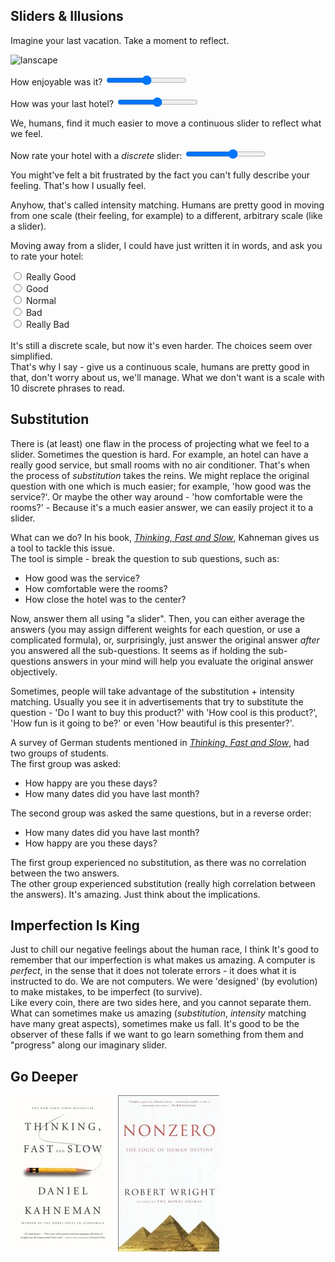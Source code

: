 ## Sliders & Illusions

Imagine your last vacation. Take a moment to reflect.

![lanscape](http://upload.wikimedia.org/wikipedia/commons/e/ef/Mount_Hood_reflected_in_Mirror_Lake%2C_Oregon.jpg)

How enjoyable was it?
<input type="range" id="vacation-joy-range"></input>

How was your last hotel?
<input type="range" id="hotel-joy-range"></input>

We, humans, find it much easier to move a continuous slider to reflect what we feel.

Now rate your hotel with a *discrete* slider:
<input id="discrete-slider" type ="range" min ="0" max="10" step ="2"/>

You might've felt a bit frustrated by the fact you can't fully describe your feeling. That's how I usually feel.

Anyhow, that's called intensity matching. Humans are pretty good in moving from one scale (their feeling, for example) to a different, arbitrary scale (like a slider).

Moving away from a slider, I could have just written it in words, and ask you to rate your hotel:

<form action="">
<input type="radio" name="hotel-rating" value="male"> Really Good<br>
<input type="radio" name="hotel-rating" value="female"> Good<br>
<input type="radio" name="hotel-rating" value="female"> Normal
<br>
<input type="radio" name="hotel-rating" value="female"> Bad<br>
<input type="radio" name="hotel-rating" value="female"> Really Bad
</form>

<br>
It's still a discrete scale, but now it's even harder. The choices seem over simplified. <br>
That's why I say - give us a continuous scale, humans are pretty good in that, don't worry about us, we'll manage. What we don't want is a scale with 10 discrete phrases to read.

## Substitution
There is (at least) one flaw in the process of projecting what we feel to a slider. Sometimes the question is hard. For example, an hotel can have a really good service, but small rooms with no air conditioner. That's when the process of *substitution* takes the reins. We might replace the original question with one which is much easier; for example, 'how good was the service?'. Or maybe the other way around - 'how comfortable were the rooms?' - Because it's a much easier answer, we can easily project it to a slider.

What can we do? In his book, *[Thinking, Fast and Slow](http://www.amazon.com/gp/product/0374533555/ref=as_li_tl?ie=UTF8&camp=1789&creative=9325&creativeASIN=0374533555&linkCode=as2&tag=abaofth-20&linkId=RDODBSHWZ456DLHI)*, Kahneman gives us a tool to tackle this issue. <br>
The tool is simple - break the question to sub questions, such as:

- How good was the service?
- How comfortable were the rooms?
- How close the hotel was to the center?

Now, answer them all using "a slider". Then, you can either average the answers (you may assign different weights for each question, or use a complicated formula), or, surprisingly, just answer the original answer _after_ you answered all the sub-questions. It seems as if holding the sub-questions answers in your mind will help you evaluate the original answer objectively.

Sometimes, people will take advantage of the substitution + intensity matching. Usually you see it in advertisements that try to substitute the question - 'Do I want to buy this product?' with 'How cool is this product?', 'How fun is it going to be?' or even 'How beautiful is this presenter?'. <br>

A survey of German students mentioned in *[Thinking, Fast and Slow](http://www.amazon.com/gp/product/0374533555/ref=as_li_tl?ie=UTF8&camp=1789&creative=9325&creativeASIN=0374533555&linkCode=as2&tag=abaofth-20&linkId=RDODBSHWZ456DLHI)*, had two groups of students. <br>
The first group was asked:

- How happy are you these days?
- How many dates did you have last month?

The second group was asked the same questions, but in a reverse order:

- How many dates did you have last month?
- How happy are you these days?

The first group experienced no substitution, as there was no correlation between the two answers. <br>
The other group experienced substitution (really high correlation between the answers). It's amazing. Just think about the implications.

## Imperfection Is King
Just to chill our negative feelings about the human race, I think It's good to remember that our imperfection is what makes us amazing. A computer is _perfect_, in the sense that it does not tolerate errors - it does what it is instructed to do. We are not computers. We were 'designed' (by evolution) to make mistakes, to be imperfect (to survive). <br>
Like every coin, there are two sides here, and you cannot separate them. What can sometimes make us amazing (_substitution_, _intensity_ matching have many great aspects), sometimes make us fall. It's good to be the observer of these falls if we want to go learn something from them and "progress" along our imaginary slider.

## Go Deeper
<div itemscope itemtype="http://schema.org/Product" class="books-container">
<a href="http://www.amazon.com/gp/product/0374533555/ref=as_li_tl?ie=UTF8&camp=1789&creative=9325&creativeASIN=0374533555&linkCode=as2&tag=abaofth-20&linkId=X2JK3LESXOO4NY2S" target="_blank"><img border="0" src="/assets/img/ThinkingFastAndSlowBook.jpg" itemprop="image"></a><img src="http://ir-na.amazon-adsystem.com/e/ir?t=abaofth-20&l=as2&o=1&a=0374533555" width="1" height="1" border="0" alt="" style="border:none !important; margin:0px !important;" />
<a href="http://www.amazon.com/gp/product/0679758941/ref=as_li_tl?ie=UTF8&camp=1789&creative=9325&creativeASIN=0679758941&linkCode=as2&tag=abaofth-20&linkId=MJMKV3FDCSCXH46B" target="_blank"><img border="0"  src="/assets/img/NonZeroBook.jpg" itemprop="image"></a><img src="http://ir-na.amazon-adsystem.com/e/ir?t=abaofth-20&l=as2&o=1&a=0679758941" width="1" height="1" border="0" alt="" style="border:none !important; margin:0px !important;" />
</div>
